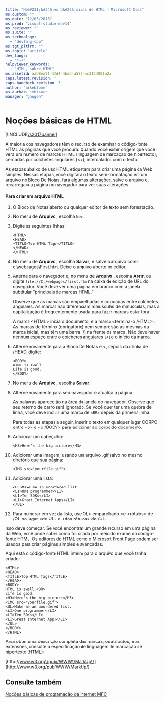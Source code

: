 ```yaml
---
title: "No&#231;&#245;es b&#225;sicas de HTML | Microsoft Docs"
ms.custom: ""
ms.date: "12/03/2016"
ms.prod: "visual-studio-dev14"
ms.reviewer: ""
ms.suite: ""
ms.technology: 
  - "devlang-cpp"
ms.tgt_pltfrm: ""
ms.topic: "article"
dev_langs: 
  - "C++"
helpviewer_keywords: 
  - "HTML, sobre HTML"
ms.assetid: aab8ea9f-12d4-4bdd-a585-ac3124081a2a
caps.latest.revision: 7
caps.handback.revision: 3
author: "mikeblome"
ms.author: "mblome"
manager: "ghogen"
---
```

# No&#231;&#245;es b&#225;sicas de HTML
[!INCLUDE[vs2017banner](../assembler/inline/includes/vs2017banner.md)]

A maioria dos navegadores têm o recurso de examinar o código\-fonte HTML as páginas que você procura.  Quando você exibir origem que você verá um número de marcas HTML \(linguagem de marcação de hipertexto\), cercadas por colchetes angulares \(\<\>\), intercalados com o texto.  
  
 As etapas abaixo de uso HTML etiquetam para criar uma página da Web simples.  Nessas etapas, você digitará o texto sem\-formatação em um arquivo no Bloco De Notas, fará algumas alterações, salve o arquivo e, recarregará a página no navegador para ver suas alterações.  
  
#### Para criar um arquivo HTML  
  
1.  O Bloco de Notas aberto ou qualquer editor de texto sem formatação.  
  
2.  No menu de **Arquivo** , escolha `New`.  
  
3.  Digite as seguintes linhas:  
  
    ```  
    <HTML>  
    <HEAD>  
    <TITLE>Top HTML Tags</TITLE>  
    </HEAD>  
    </HTML>  
    ```  
  
4.  No menu de **Arquivo** , escolha **Salvar**, e salve o arquivo como c:\\webpages\\First.htm.  Deixe o arquivo aberto no editor.  
  
5.  Alterne para o navegador e, no menu de **Arquivo** , escolha **Abrir**, ou digite `file://C:/webpages/first.htm` na caixa de edição de URL do navegador.  Você deve ver uma página em branco com a janela subtitular “principais de marcas HTML.”  
  
     Observe que as marcas são emparelhadas e colocadas entre colchetes angulares.  As marcas não diferenciam maiúsculas de minúsculas, mas a capitalização é frequentemente usada para fazer marcas estar fora.  
  
     A marca \<HTML\> inicia o documento, e a marca \<termina\-o \/HTML\> .  As marcas de término \(obrigatório\) nem sempre são as mesmas da marca inicial, mas têm uma barra \(\/\) na frente da marca.  Não deve haver nenhum espaço entre o colchetes angulares \(\<\) e o início da marca.  
  
6.  Alterne novamente para a Bloco De Notas e \<, depois da\> linha de \/HEAD, digite:  
  
    ```  
    <BODY>  
    HTML is swell.  
    Life is good.  
    </BODY>  
    ```  
  
7.  No menu de **Arquivo** , escolha **Salvar**.  
  
8.  Alterne novamente para seu navegador e atualiza a página.  
  
     As palavras aparecerão na área da janela do navegador.  Observe que seu retorno de carro será ignorado.  Se você quer ter uma quebra de linha, você deve incluir uma marca de `<BR>` depois da primeira linha.  
  
     Para todas as etapas a seguir, inserir o texto em qualquer lugar CORPO entre \<o\> e \<o \/BODY\> para adicionar ao corpo do documento.  
  
9. Adicionar um cabeçalho:  
  
    ```  
    <H3>Here's the big picture</H3>  
    ```  
  
10. Adicionar uma imagem, usando um arquivo .gif salvo no mesmo diretório que sua página:  
  
    ```  
    <IMG src="yourfile.gif">  
    ```  
  
11. Adicionar uma lista:  
  
    ```  
    <UL>Make me an unordered list.  
    <LI>One programmer</LI>  
    <LI>Ten SDKs</LI>  
    <LI>Great Internet Apps</LI>  
    </UL>  
    ```  
  
12. Para numerar em vez da lista, use OL\> emparelhado \<e \<rótulos\> de \/OL no lugar \<de UL\> e \<dos rótulos\> do \/UL.  
  
 Isso deve começar.  Se você encontrar um grande recurso em uma página da Web, você pode saber como foi criada por meio do exame do código\-fonte HTML.  Os editores de HTML como o Microsoft Front Page podem ser usados para criar páginas simples e avançadas.  
  
 Aqui está o código\-fonte HTML inteiro para o arquivo que você tenha criado:  
  
```  
<HTML>  
<HEAD>  
<TITLE>Top HTML Tags</TITLE>  
</HEAD>  
<BODY>  
HTML is swell.<BR>  
Life is good.  
<H3>Here's the big picture</H3>  
<IMG src="yourfile.gif">  
<UL>Make me an unordered list.  
<LI>One programmer</LI>  
<LI>Ten SDKs</LI>  
<LI>Great Internet Apps</LI>  
</UL>  
</BODY>  
</HTML>  
```  
  
 Para obter uma descrição completa das marcas, os atributos, e as extensões, consulte a especificação de linguagem de marcação de hipertexto \(HTML\):  
  
 [http:\/\/www.w3.org\/pub\/WWW\/MarkUp\/](http://www.w3.org/pub/WWW/MarkUp/)  
  
## Consulte também  
 [Noções básicas de programação da Internet MFC](../mfc/mfc-internet-programming-basics.md)